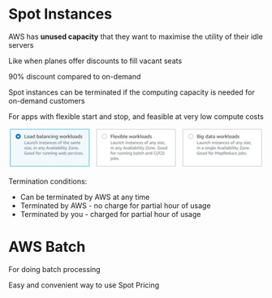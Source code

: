 # Spot Instances

AWS has **unused capacity** that they want to maximise the utility of their idle servers

Like when planes offer discounts to fill vacant seats

90% discount compared to on-demand

Spot instances can be terminated if the computing capacity is needed for on-demand customers

For apps with flexible start and stop, and feasible at very low compute costs

![Untitled](Spot%20Instances%20f523c444b95148b380b4403a2eae8520/Untitled.png)

Termination conditions:

- Can be terminated by AWS at any time
- Terminated by AWS - no charge for partial hour of usage
- Terminated by you - charged for partial hour of usage

# AWS Batch

For doing batch processing

Easy and convenient way to use Spot Pricing